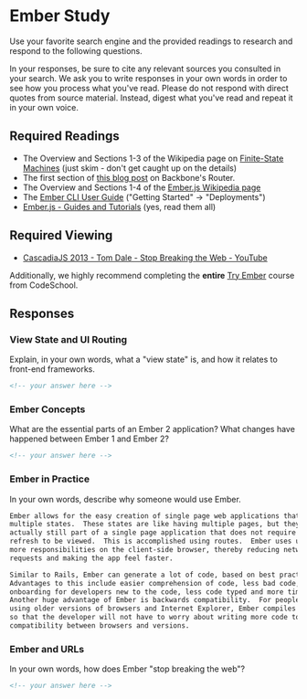# Ember Study

Use your favorite search engine and the provided readings to research and
respond to the following questions.

In your responses, be sure to cite any relevant sources you consulted in your
search. We ask you to write responses in your own words in order to see how you
process what you've read. Please do not respond with direct quotes from source
material. Instead, digest what you've read and repeat it in your own voice.

## Required Readings

-   The Overview and Sections 1-3 of the Wikipedia page on [Finite-State Machines](https://en.wikipedia.org/wiki/Finite-state_machine)
    (just skim - don't get caught up on the details)
-   The first section of [this blog post](http://pragmatic-backbone.com/routing-and-controllers) on
    Backbone's Router.
-   The Overview and Sections 1-4 of the [Ember.js Wikipedia page](https://en.wikipedia.org/wiki/Ember.js)
-   The [Ember CLI User Guide](http://ember-cli.com/user-guide/)
    ("Getting Started" -> "Deployments")
-   [Ember.js - Guides and Tutorials](https://guides.emberjs.com/v2.4.0/) (yes,
    read them all)

## Required Viewing

-   [CascadiaJS 2013 - Tom Dale - Stop Breaking the Web - YouTube](https://www.youtube.com/watch?v=BQ6at0addi4)

Additionally, we highly recommend completing the **entire** [Try
Ember](https://www.codeschool.com/courses/try-ember) course from CodeSchool.

## Responses

### View State and UI Routing

Explain, in your own words, what a "view state" is, and how it relates to
 front-end frameworks.

```md
<!-- your answer here -->
```

### Ember Concepts

What are the essential parts of an Ember 2 application?
What changes have happened between Ember 1 and Ember 2?

```md
<!-- your answer here -->
```

### Ember in Practice

In your own words, describe why someone would use Ember.

```md
Ember allows for the easy creation of single page web applications that have
multiple states.  These states are like having multiple pages, but they are
actually still part of a single page application that does not require a page
refresh to be viewed.  This is accomplished using routes.  Ember uses urls to display different routes that the developer has created.  In our previous projects, much of the work in our apps were done by the server.  Ember places
more responsibilities on the client-side browser, thereby reducing network
requests and making the app feel faster.

Similar to Rails, Ember can generate a lot of code, based on best practices.
Advantages to this include easier comprehension of code, less bad code, faster
onboarding for developers new to the code, less code typed and more time saved.
Another huge advantage of Ember is backwards compatibility.  For people still
using older versions of browsers and Internet Explorer, Ember compiles the code
so that the developer will not have to worry about writing more code to ensure
compatibility between browsers and versions.
```

### Ember and URLs

In your own words, how does Ember "stop breaking the web"?

```md
<!-- your answer here -->
```
